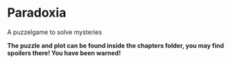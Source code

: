 # Paradoxia
A puzzelgame to solve mysteries

**The puzzle and plot can be found inside the chapters folder, you may find spoilers there! You have been warned!**